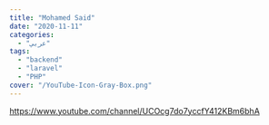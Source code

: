 ```yaml
---
title: "Mohamed Said"
date: "2020-11-11"
categories:
  - "عربي"
tags:
  - "backend"
  - "laravel"
  - "PHP"
cover: "/YouTube-Icon-Gray-Box.png"
---
```


https://www.youtube.com/channel/UCOcg7do7yccfY412KBm6bhA
